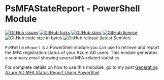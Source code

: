 # PsMFAStateReport - PowerShell Module

[![GitHub issues](https://img.shields.io/github/issues/junecastillote/PsMFAStateReport)](https://github.com/junecastillote/PsMFAStateReport/issues)
[![GitHub forks](https://img.shields.io/github/forks/junecastillote/PsMFAStateReport)](https://github.com/junecastillote/PsMFAStateReport/network)
[![GitHub stars](https://img.shields.io/github/stars/junecastillote/PsMFAStateReport)](https://github.com/junecastillote/PsMFAStateReport/stars)
[![GitHub license](https://img.shields.io/github/license/junecastillote/PsMFAStateReport)](https://github.com/junecastillote/PsMFAStateReport/blob/main/LICENSE)
![GitHub code size in bytes](https://img.shields.io/github/languages/code-size/junecastillote/PsMFAStateReport)
![GitHub release (latest SemVer)](https://img.shields.io/github/v/release/junecastillote/PsMFAStateReport)


`PsMFAStateReport` is a PowerShell module you can use to retrieve and report the MFA registration status of your Azure AD users. This module generates a summary email showing several MFA-related statistics.

For complete details on how to use this mdodule, go to my post [Generating Azure AD MFA Status Report Using PowerShel](https://lazyexchangeadmin.cyou/powershell-mfa-report/)

